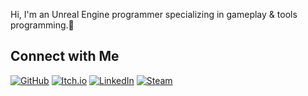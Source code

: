 Hi, I'm an Unreal Engine programmer specializing in gameplay & tools programming.👋

## Connect with Me

[![GitHub](https://img.shields.io/badge/GitHub-181717?style=for-the-badge&logo=github)](https://github.com/PullsarDev)
[![Itch.io](https://img.shields.io/badge/Itch.io-FA5C5C?style=for-the-badge&logo=itchdotio)](https://pullsar.itch.io/)
[![LinkedIn](https://img.shields.io/badge/LinkedIn-0077B5?style=for-the-badge&logo=linkedin)](https://www.linkedin.com/in/akpinarab/)
[![Steam](https://img.shields.io/badge/Steam-000000?style=for-the-badge&logo=steam)](https://steamcommunity.com/id/PullsarDev/)
